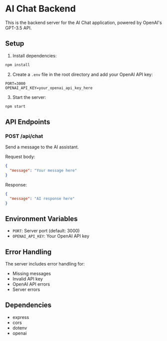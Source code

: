 # AI Chat Backend

This is the backend server for the AI Chat application, powered by OpenAI's GPT-3.5 API.

## Setup

1. Install dependencies:
```bash
npm install
```

2. Create a `.env` file in the root directory and add your OpenAI API key:
```
PORT=3000
OPENAI_API_KEY=your_openai_api_key_here
```

3. Start the server:
```bash
npm start
```

## API Endpoints

### POST /api/chat
Send a message to the AI assistant.

Request body:
```json
{
  "message": "Your message here"
}
```

Response:
```json
{
  "message": "AI response here"
}
```

## Environment Variables

- `PORT`: Server port (default: 3000)
- `OPENAI_API_KEY`: Your OpenAI API key

## Error Handling

The server includes error handling for:
- Missing messages
- Invalid API key
- OpenAI API errors
- Server errors

## Dependencies

- express
- cors
- dotenv
- openai 